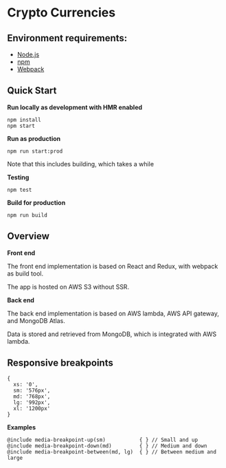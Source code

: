 # Crypto Currencies

## Environment requirements:

- [Node.js](https://nodejs.org/en/)
- [npm](https://www.npmjs.com)
- [Webpack](https://webpack.github.io/)

Quick Start
-----------

__Run locally as development with HMR enabled__
```
npm install
npm start
```

__Run as production__
```
npm run start:prod
```

Note that this includes building, which takes a while

__Testing__
```
npm test
```

__Build for production__
```
npm run build
```

Overview
--------

__Front end__

The front end implementation is based on React and Redux, with webpack as build tool.

The app is hosted on AWS S3 without SSR.


__Back end__

The back end implementation is based on AWS lambda, AWS API gateway, and MongoDB Atlas.

Data is stored and retrieved from MongoDB, which is integrated with AWS lambda.


Responsive breakpoints
----------------------
```
{
  xs: '0',
  sm: '576px',
  md: '768px',
  lg: '992px',
  xl: '1200px'
}
```

__Examples__
```
@include media-breakpoint-up(sm)           { } // Small and up
@include media-breakpoint-down(md)         { } // Medium and down
@include media-breakpoint-between(md, lg)  { } // Between medium and large
```
